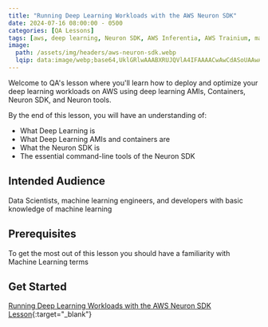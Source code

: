 ```yaml
---
title: "Running Deep Learning Workloads with the AWS Neuron SDK"
date: 2024-07-16 08:00:00 - 0500
categories: [QA Lessons]
tags: [aws, deep learning, Neuron SDK, AWS Inferentia, AWS Trainium, machine learning]
image: 
  path: /assets/img/headers/aws-neuron-sdk.webp
  lqip: data:image/webp;base64,UklGRlwAAABXRUJQVlA4IFAAAACwAwCdASoUAAwAPzmGuVOvKSWisAgB4CcJZgCw7BtCJLhJmVV2AAD+FO14zuUyaDjUoMQ26Zv2yf2wtJwm+RRp98QdsW0W86nUGVQPCLgAAA==
---
```


Welcome to QA's lesson where you'll learn how to deploy and optimize your deep learning workloads on AWS using deep learning AMIs, Containers, Neuron SDK, and Neuron tools. 

By the end of this lesson, you will have an understanding of:
- What Deep Learning is
- What Deep Learning AMIs and containers are
- What the Neuron SDK is
- The essential command-line tools of the Neuron SDK 

## Intended Audience
Data Scientists, machine learning engineers, and developers with basic knowledge of machine learning

## Prerequisites
To get the most out of this lesson you should have a familiarity with Machine Learning terms

## Get Started
[Running Deep Learning Workloads with the AWS Neuron SDK Lesson](https://cloudacademy.com/course/running-deep-learning-workloads-with-the-aws-neuron-sdk-1){:target="_blank"}